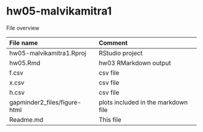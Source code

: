 # hw05-malvikamitra1
File overview


| File name | Comment |
|:---|:---|
| hw05-malvikamitra1.Rproj | RStudio project |
| hw05.Rmd | hw03 RMarkdown output |
| f.csv | csv file |
| x.csv | csv file |
| h.csv | csv file |
| gapminder2_files/figure-html | plots included in the markdown file |
| Readme.md | This file |
